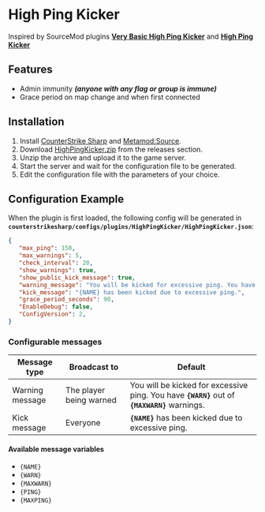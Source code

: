 # High Ping Kicker
Inspired by SourceMod plugins **[Very Basic High Ping Kicker](https://forums.alliedmods.net/showthread.php?p=769939)** and **[High Ping Kicker](https://github.com/ZK-Servidores/High-Ping-Kicker)**

## Features
 - Admin immunity ***(anyone with any flag or group is immune)***
 - Grace period on map change and when first connected

## Installation
1. Install [CounterStrike Sharp](https://github.com/roflmuffin/CounterStrikeSharp) and [Metamod:Source](https://www.sourcemm.net/downloads.php/?branch=master).
2. Download [HighPingKicker.zip](https://github.com/wiruwiru/HighPingKicker-CS2/releases) from the releases section.
3. Unzip the archive and upload it to the game server.
4. Start the server and wait for the configuration file to be generated.
5. Edit the configuration file with the parameters of your choice.

## Configuration Example
When the plugin is first loaded, the following config will be generated in **`counterstrikesharp/configs/plugins/HighPingKicker/HighPingKicker.json`**:
```json
{
   "max_ping": 150,
   "max_warnings": 5,
   "check_interval": 20,
   "show_warnings": true,
   "show_public_kick_message": true,
   "warning_message": "You will be kicked for excessive ping. You have {WARN} out of {MAXWARN} warnings.",
   "kick_message": "{NAME} has been kicked due to excessive ping.",
   "grace_period_seconds": 90,
   "EnableDebug": false,
   "ConfigVersion": 2,
}
```

### Configurable messages

| **Message type**	| **Broadcast to**	| **Default**	|
| ----------------	| ----------------	| -------------	| 
| Warning message  | The player being warned  | You will be kicked for excessive ping. You have **`{WARN}`** out of **`{MAXWARN}`** warnings. | 
| Kick message     | Everyone             | **`{NAME}`** has been kicked due to excessive ping.                                         |

#### Available message variables
 - `{NAME}`
 - `{WARN}`
 - `{MAXWARN}`
 - `{PING}`
 - `{MAXPING}`
 